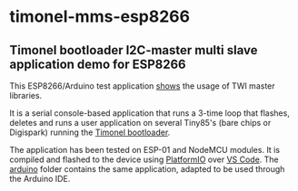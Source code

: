# timonel-mms-esp8266
## Timonel bootloader I2C-master multi slave application demo for ESP8266

This ESP8266/Arduino test application [shows](https://youtu.be/PM9X1thrdOY) the usage of TWI master libraries.

It is a serial console-based application that runs a 3-time loop that flashes, deletes and runs a user application on several Tiny85's (bare chips or Digispark) running the [Timonel bootloader](https://github.com/casanovg/timonel).

The application has been tested on ESP-01 and NodeMCU modules. It is compiled and flashed to the device using [PlatformIO](http://platformio.org) over [VS Code](http://code.visualstudio.com). The [arduino](/arduino/Timonel-MSS-ESP8266) folder contains the same application, adapted to be used through the Arduino IDE.
